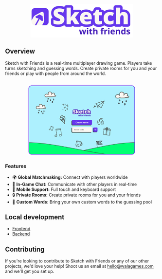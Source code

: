 <p align="center">
  <picture>
    <source srcset="./.github/images/logo.svg">
     <a href="https://sketchwithfriends.com"><img width="338" alt="Sketch with Friends: Multiplayer drawing and guessing game" src="./.github/images/logo.png"></a>
  </picture>
</p>

## Overview

Sketch with Friends is a real-time multiplayer drawing game. Players take turns
sketching and guessing words. Create private rooms for you and your friends or
play with people from around the world.

<p align="center">
<br>
    <a href="https://sketchwithfriends.com" target="_blank">
        <img src="./.github/images/demo.gif" alt="Demo" width="70%" height="70%">
    </a>
</p>

### Features

- 🌍 **Global Matchmaking:** Connect with players worldwide
- 💬 **In-Game Chat:** Communicate with other players in real-time
- 📱 **Mobile Support:** Full touch and keyboard support
- 🔒 **Private Rooms:** Create private rooms for you and your friends
- 🎨 **Custom Words:** Bring your own custom words to the guessing pool

## Local development

- [Frontend](frontend/README.md)
- [Backend](realtime/README.md)

## Contributing

If you're looking to contribute to Sketch with Friends or any of our other
projects, we'd love your help! Shoot us an email at
[hello@walagames.com](mailto:hello@walagames.com) and we'll get you set up.
